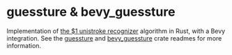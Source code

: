 # guessture & bevy_guessture

Implementation of [the $1 unistroke recognizer](http://depts.washington.edu/acelab/proj/dollar/index.html) algorithm in Rust,
with a Bevy integration. See the [guessture](guessture/README.md) and [bevy_guessture](bevy_guessture/README.md) crate readmes for more information.
